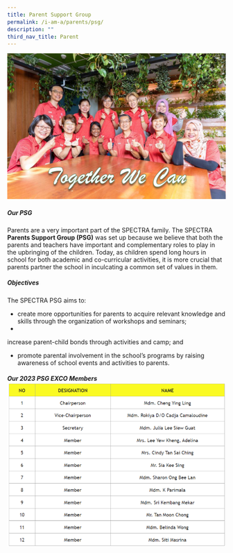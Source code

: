 ```yaml
---
title: Parent Support Group
permalink: /i-am-a/parents/psg/
description: ""
third_nav_title: Parent
---
```

![](/images/PSG-2022-28-July-02-1024x682.png)

##### Our PSG
Parents are a very important part of the SPECTRA family. The SPECTRA **Parents Support Group (PSG)** was set up because we believe that both the parents and teachers have important and complementary roles to play in the upbringing of the children. Today, as children spend long hours in school for both academic and co-curricular activities, it is more crucial that parents partner the school in inculcating a common set of values in them.

##### **Objectives**

The SPECTRA PSG aims to:

+ create more opportunities for parents to acquire relevant knowledge and skills through the organization of workshops and seminars;
+ 
increase parent-child bonds through activities and camp; and
+ promote&nbsp;parental involvement in the school’s programs by raising awareness of school events and activities to parents.

##### **Our 2023 PSG EXCO Members**![](/images/2023%20psg.png)